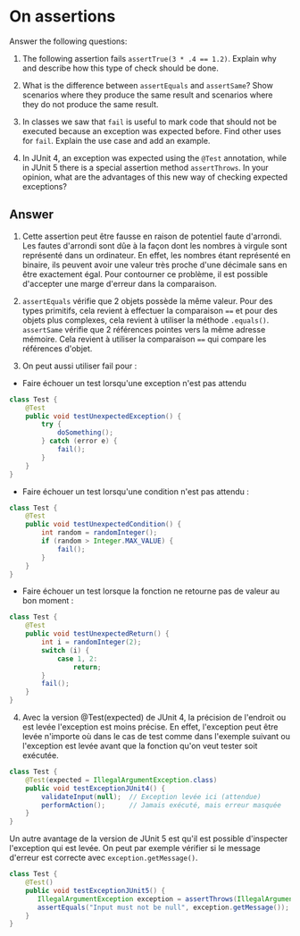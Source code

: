 # On assertions

Answer the following questions:

1. The following assertion fails `assertTrue(3 * .4 == 1.2)`. Explain why and describe how this type of check should be
   done.

2. What is the difference between `assertEquals` and `assertSame`? Show scenarios where they produce the same result and
   scenarios where they do not produce the same result.

3. In classes we saw that `fail` is useful to mark code that should not be executed because an exception was expected
   before. Find other uses for `fail`. Explain the use case and add an example.

4. In JUnit 4, an exception was expected using the `@Test` annotation, while in JUnit 5 there is a special assertion
   method `assertThrows`. In your opinion, what are the advantages of this new way of checking expected exceptions?

## Answer

1. Cette assertion peut être fausse en raison de potentiel faute d'arrondi. Les fautes d'arrondi sont dûe à la façon
   dont les nombres à virgule sont représenté dans un ordinateur. En effet, les nombres étant représenté en binaire, ils
   peuvent avoir une valeur très proche d'une décimale sans en être exactement égal. Pour contourner ce problème, il est
   possible d'accepter une marge d'erreur dans la comparaison.

2. `assertEquals` vérifie que 2 objets possède la même valeur. Pour des types primitifs, cela revient à effectuer la
   comparaison `==` et pour des objets plus complexes, cela revient à utiliser la méthode `.equals()`.
   `assertSame` vérifie que 2 références pointes vers la même adresse mémoire. Cela revient à utiliser la
   comparaison `==` qui compare les références d'objet.

3. On peut aussi utiliser fail pour :

- Faire échouer un test lorsqu'une exception n'est pas attendu

```java
class Test {
    @Test
    public void testUnexpectedException() {
        try {
            doSomething();
        } catch (error e) {
            fail();
        }
    }
}
```

- Faire échouer un test lorsqu'une condition n'est pas attendu :

```java
class Test {
    @Test
    public void testUnexpectedCondition() {
        int random = randomInteger();
        if (random > Integer.MAX_VALUE) {
            fail();
        }
    }
}
```

- Faire échouer un test lorsque la fonction ne retourne pas de valeur au bon moment :

```java
class Test {
    @Test
    public void testUnexpectedReturn() {
        int i = randomInteger(2);
        switch (i) {
            case 1, 2:
                return;
        }
        fail();
    }
}
```

4. Avec la version @Test(expected) de JUnit 4, la précision de l'endroit ou est levée l'exception est moins précise. En
   effet, l'exception peut être levée n'importe où dans le cas de test comme dans l'exemple suivant ou l'exception est
   levée avant que la fonction qu'on veut tester soit exécutée.

```java
class Test {
    @Test(expected = IllegalArgumentException.class)
    public void testExceptionJUnit4() {
        validateInput(null);  // Exception levée ici (attendue)
        performAction();      // Jamais exécuté, mais erreur masquée
    }
}
```

Un autre avantage de la version de JUnit 5 est qu'il est possible d'inspecter l'exception qui est levée. On peut par
exemple vérifier si le message d'erreur est correcte avec `exception.getMessage()`.

```java
class Test {
    @Test()
    public void testExceptionJUnit5() {
       IllegalArgumentException exception = assertThrows(IllegalArgumentException.class, () -> validateInput(null));
       assertEquals("Input must not be null", exception.getMessage());  
    }
}
```
